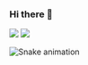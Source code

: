### Hi there 👋

<div>
  <a href = "mailto:audreycosta@nano.ufrj.br" target="_blank"><img src="https://img.shields.io/badge/-Gmail-%23333?style=for-the-badge&logo=gmail&logoColor=red&color=white" target="_blank"></a>
  <a href="https://www.linkedin.com/in/audrey-wallace-da-costa-barros-160674184/" target="_blank"><img src="https://img.shields.io/badge/-LinkedIn-%230077B5?style=for-the-badge&logo=linkedin&logoColor=white" target="_blank"></a>
  
  ![Snake animation](https://github.com/Audrey-Costa/Audrey-Costa/blob/output/github-contribution-grid-snake.svg)
</div>
<!--
**Audrey-Costa/Audrey-Costa** is a ✨ _special_ ✨ repository because its `README.md` (this file) appears on your GitHub profile.

Here are some ideas to get you started:

- 🔭 I’m currently working on ...
- 🌱 I’m currently learning ...
- 👯 I’m looking to collaborate on ...
- 🤔 I’m looking for help with ...
- 💬 Ask me about ...
- 📫 How to reach me: ...
- 😄 Pronouns: ...
- ⚡ Fun fact: ...
-->
